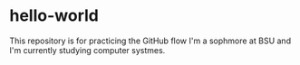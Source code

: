 # hello-world
This repository is for practicing the GitHub flow
I'm a sophmore at BSU and I'm currently studying computer systmes.
